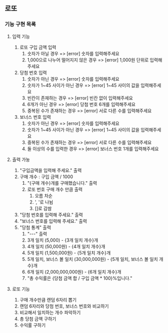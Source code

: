 ## 로또
### 기능 구현 목록
1. 입력 기능
    1. 로또 구입 금액 입력
        1. 숫자가 아닐 경우 => [error] 숫자를 입력해주세요
        2. 1,000으로 나누어 떨어지지 않은 경우 => [error] 1,000원 단위로 입력해주세요
    2. 당첨 번호 입력
       1. 숫자가 아닌 경우 => [error] 숫자를 입력해주세요
       2. 숫자가 1~45 사이가 아닌 경우 => [error] 1~45 사이의 값을 입력해주세요
       3. 빈칸이 존재하는 경우 => [error] 빈칸 없이 입력해주세요
       4. 6개가 아닌 경우 => [error] 당첨 번호 6개를 입력해주세요
       5. 중복된 수가 존재하는 경우 => [error] 서로 다른 수를 입력해주세요
    3. 보너스 번호 입력
       1. 숫자가 아닌 경우 => [error] 숫자를 입력해주세요
       2. 숫자가 1~45 사이가 아닌 경우 => [error] 1~45 사이의 값을 입력해주세요
       3. 중복된 수가 존재하는 경우 => [error] 서로 다른 수를 입력해주세요
       4. 둘 이상의 수를 입력한 경우 => [error] 보너스 번호 1개를 입력해주세요


2. 츌력 가눙
    1. "구입금액을 입력해 주세요." 출력
    2. 구매 개수 : 구입 금액 / 1000
       1. "{구매 개수}개를 구매했습니다." 출력
       2. 로또 번호 구매 개수 만큼 출력
          1. 오름 차순
          2. ', '로 나뉨
          3. []로 감쌈
    3. "당첨 번호를 입력해 주세요." 출력
    4. "보너스 번호를 입력해 주세요." 출력
    5. "당첨 통계" 출력
       1. "---" 출력
       2. 3개 일치 (5,000) - {3개 일치 개수}개
       3. 4개 일치 (50,000원) - {4개 일치 개수}개
       4. 5개 일치 (1,500,000원) - {5개 일치 개수}개
       5. 5개 일치, 보너스 볼 일치 (30,000,000원) - {5개 일치, 보너스 볼 일치 개수}개
       6. 6개 일치 (2,000,000,000원) - {6개 일치 개수}개
       7. "총 수익률은 {당첨 금액 합 / 구입 금액 * 100}%입니다."


3. 로또 기능
    1. 구매 개수만큼 랜덤 6자리 뽑기
    2. 랜덤 6자리와 당첨 번호, 보너스 번호와 비교하기
    3. 비교해서 일치하는 개수 파악하기
    4. 총 당첨 금액 구하기
    5. 수익률 구하기